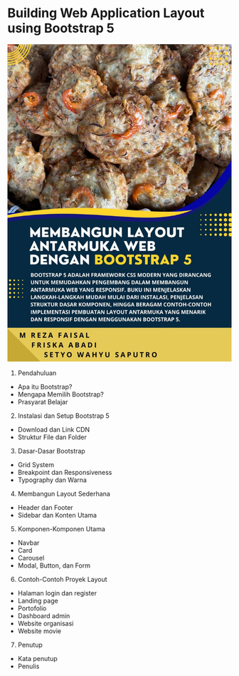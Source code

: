 # Building Web Application Layout using Bootstrap 5
![Bootstrap 5](images/02.jpg)
1. Pendahuluan
  - Apa itu Bootstrap?
  - Mengapa Memilih Bootstrap?
  - Prasyarat Belajar
2. Instalasi dan Setup Bootstrap 5
  - Download dan Link CDN
  - Struktur File dan Folder
3. Dasar-Dasar Bootstrap
 - Grid System
 - Breakpoint dan Responsiveness
  - Typography dan Warna
4. Membangun Layout Sederhana
  - Header dan Footer
  - Sidebar dan Konten Utama
5. Komponen-Komponen Utama
  - Navbar
  - Card
  - Carousel
  - Modal, Button, dan Form
6. Contoh-Contoh Proyek Layout
  - Halaman login dan register
  - Landing page 
  - Portofolio
  - Dashboard admin
  - Website organisasi
  - Website movie
7. Penutup
  - Kata penutup
  - Penulis
